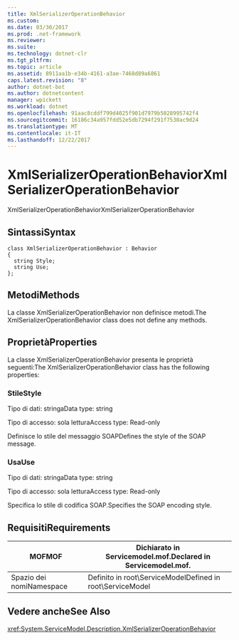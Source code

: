 ```yaml
---
title: XmlSerializerOperationBehavior
ms.custom: 
ms.date: 03/30/2017
ms.prod: .net-framework
ms.reviewer: 
ms.suite: 
ms.technology: dotnet-clr
ms.tgt_pltfrm: 
ms.topic: article
ms.assetid: 8911aa1b-e34b-4161-a3ae-7468d89a6861
caps.latest.revision: "8"
author: dotnet-bot
ms.author: dotnetcontent
manager: wpickett
ms.workload: dotnet
ms.openlocfilehash: 91aac8cddf799d4025f901d7979b5028995742f4
ms.sourcegitcommit: 16186c34a957fdd52e5db7294f291f7530ac9d24
ms.translationtype: MT
ms.contentlocale: it-IT
ms.lasthandoff: 12/22/2017
---
```

# <a name="xmlserializeroperationbehavior"></a><span data-ttu-id="a89dd-102">XmlSerializerOperationBehavior</span><span class="sxs-lookup"><span data-stu-id="a89dd-102">XmlSerializerOperationBehavior</span></span>
<span data-ttu-id="a89dd-103">XmlSerializerOperationBehavior</span><span class="sxs-lookup"><span data-stu-id="a89dd-103">XmlSerializerOperationBehavior</span></span>  
  
## <a name="syntax"></a><span data-ttu-id="a89dd-104">Sintassi</span><span class="sxs-lookup"><span data-stu-id="a89dd-104">Syntax</span></span>  
  
```  
class XmlSerializerOperationBehavior : Behavior  
{  
  string Style;  
  string Use;  
};  
```  
  
## <a name="methods"></a><span data-ttu-id="a89dd-105">Metodi</span><span class="sxs-lookup"><span data-stu-id="a89dd-105">Methods</span></span>  
 <span data-ttu-id="a89dd-106">La classe XmlSerializerOperationBehavior non definisce metodi.</span><span class="sxs-lookup"><span data-stu-id="a89dd-106">The XmlSerializerOperationBehavior class does not define any methods.</span></span>  
  
## <a name="properties"></a><span data-ttu-id="a89dd-107">Proprietà</span><span class="sxs-lookup"><span data-stu-id="a89dd-107">Properties</span></span>  
 <span data-ttu-id="a89dd-108">La classe XmlSerializerOperationBehavior presenta le proprietà seguenti:</span><span class="sxs-lookup"><span data-stu-id="a89dd-108">The XmlSerializerOperationBehavior class has the following properties:</span></span>  
  
### <a name="style"></a><span data-ttu-id="a89dd-109">Stile</span><span class="sxs-lookup"><span data-stu-id="a89dd-109">Style</span></span>  
 <span data-ttu-id="a89dd-110">Tipo di dati: stringa</span><span class="sxs-lookup"><span data-stu-id="a89dd-110">Data type: string</span></span>  
  
 <span data-ttu-id="a89dd-111">Tipo di accesso: sola lettura</span><span class="sxs-lookup"><span data-stu-id="a89dd-111">Access type: Read-only</span></span>  
  
 <span data-ttu-id="a89dd-112">Definisce lo stile del messaggio SOAP</span><span class="sxs-lookup"><span data-stu-id="a89dd-112">Defines the style of the SOAP message.</span></span>  
  
### <a name="use"></a><span data-ttu-id="a89dd-113">Usa</span><span class="sxs-lookup"><span data-stu-id="a89dd-113">Use</span></span>  
 <span data-ttu-id="a89dd-114">Tipo di dati: stringa</span><span class="sxs-lookup"><span data-stu-id="a89dd-114">Data type: string</span></span>  
  
 <span data-ttu-id="a89dd-115">Tipo di accesso: sola lettura</span><span class="sxs-lookup"><span data-stu-id="a89dd-115">Access type: Read-only</span></span>  
  
 <span data-ttu-id="a89dd-116">Specifica lo stile di codifica SOAP.</span><span class="sxs-lookup"><span data-stu-id="a89dd-116">Specifies the SOAP encoding style.</span></span>  
  
## <a name="requirements"></a><span data-ttu-id="a89dd-117">Requisiti</span><span class="sxs-lookup"><span data-stu-id="a89dd-117">Requirements</span></span>  
  
|<span data-ttu-id="a89dd-118">MOF</span><span class="sxs-lookup"><span data-stu-id="a89dd-118">MOF</span></span>|<span data-ttu-id="a89dd-119">Dichiarato in Servicemodel.mof.</span><span class="sxs-lookup"><span data-stu-id="a89dd-119">Declared in Servicemodel.mof.</span></span>|  
|---------|-----------------------------------|  
|<span data-ttu-id="a89dd-120">Spazio dei nomi</span><span class="sxs-lookup"><span data-stu-id="a89dd-120">Namespace</span></span>|<span data-ttu-id="a89dd-121">Definito in root\ServiceModel</span><span class="sxs-lookup"><span data-stu-id="a89dd-121">Defined in root\ServiceModel</span></span>|  
  
## <a name="see-also"></a><span data-ttu-id="a89dd-122">Vedere anche</span><span class="sxs-lookup"><span data-stu-id="a89dd-122">See Also</span></span>  
 <xref:System.ServiceModel.Description.XmlSerializerOperationBehavior>
